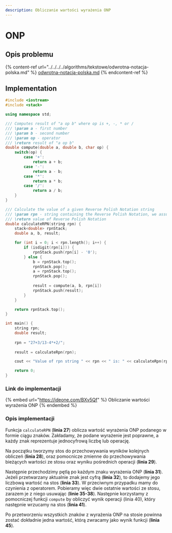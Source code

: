 ```yaml
---
description: Obliczanie wartości wyrażenia ONP
---
```


# ONP

## Opis problemu

{% content-ref url="../../../../algorithms/tekstowe/odwrotna-notacja-polska.md" %}
[odwrotna-notacja-polska.md](../../../../algorithms/tekstowe/odwrotna-notacja-polska.md)
{% endcontent-ref %}

## Implementation

```cpp
#include <iostream>
#include <stack>

using namespace std;

/// Computes result of "a op b" where op is +, -, * or /
/// \param a - first number
/// \param b - second number
/// \param op - operator
/// \return result of "a op b"
double compute(double a, double b, char op) {
    switch(op) {
        case '+':
            return a + b;
        case '-':
            return a - b;
        case '*':
            return a * b;
        case '/':
            return a / b;
    }
}

/// Calculate the value of a given Reverse Polish Notation string
/// \param rpn - string containing the Reverse Polish Notation, we assume that it's correct
/// \return value of Reverse Polish Notation
double calculateRPN(string rpn) {
    stack<double> rpnStack;
    double a, b, result;

    for (int i = 0; i < rpn.length(); i++) {
        if (isdigit(rpn[i])) {
            rpnStack.push(rpn[i] - '0');
        } else {
            b = rpnStack.top();
            rpnStack.pop();
            a = rpnStack.top();
            rpnStack.pop();
            
            result = compute(a, b, rpn[i])
            rpnStack.push(result);
        }
    }

    return rpnStack.top();
}

int main() {
    string rpn;
    double result;
    
    rpn = "27+3/13-4*+2/";
    
    result = calculateRpn(rpn);

    cout << "Value of rpn string " << rpn << " is: " << calculateRpn(rpn) << endl;

    return 0;
}
```

### Link do implementacji

{% embed url="https://ideone.com/BXv5Qf" %}
Obliczanie wartości wyrażenia ONP
{% endembed %}

### Opis implementacji

Funkcja `calculateRPN` (**linia 27**) oblicza wartość wyrażenia ONP podanego w formie ciągu znaków. Zakładamy, że podane wyrażenie jest poprawne, a każdy znak reprezentuje jednocyfrową liczbę lub operację. 

Na początku tworzymy stos do przechowywania wyników kolejnych obliczeń (**linia 28**), oraz pomocnicze zmienne do przechowywania bieżących wartości ze stosu oraz wyniku pośrednich operacji (**linia 29**). 

Następnie przechodzimy pętlą po każdym znaku wyrażenia ONP (**linia 31**). Jeżeli przetwarzany aktualnie znak jest cyfrą (**linia 32**), to dodajemy jego liczbową wartość na stos (**linia 33**). W przeciwnym przypadku mamy do czynienia z operatorem. Pobieramy więc dwie ostatnie wartości ze stosu, zarazem je z niego usuwając (**linie 35-38**). Następnie korzystamy z pomocniczej funkcji `compute` by obliczyć wynik operacji (linia 40), który następnie wrzucamy na stos (**linia 41**).

Po przetworzeniu wszystkich znaków z wyrażenia ONP na stosie powinna zostać dokładnie jedna wartość, którą zwracamy jako wynik funkcji (**linia 45**).
